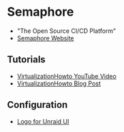 # Semaphore

- "The Open Source CI/CD Platform"
- [Semaphore Website](https://semaphore.io/)

## Tutorials

- [VirtualizationHowto YouTube Video](https://youtu.be/rQpuiJ_owWI)
- [VirtualizationHowto Blog Post](https://www.virtualizationhowto.com/2025/07/ansible-semaphore-ui-my-new-go-to-infrastructure-automation-tool/)

## Configuration

- [Logo for Unraid UI](https://raw.githubusercontent.com/semaphoreio/semaphore/main/github_hooks/logo.jpg)